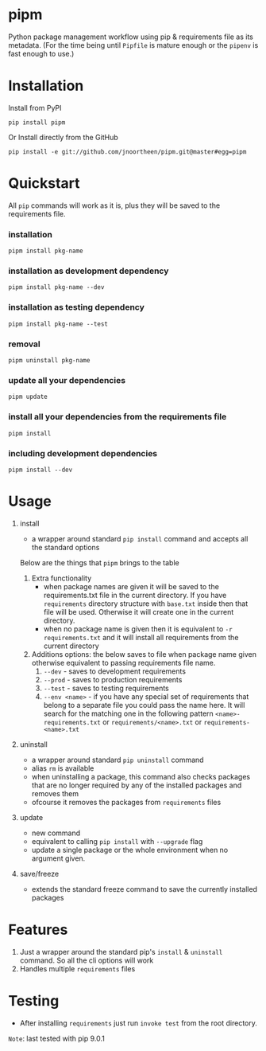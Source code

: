 # pipm

Python package management workflow using pip & requirements file as its metadata. (For the time being until `Pipfile` 
is mature enough or the `pipenv` is fast enough to use.)

# Installation

Install from PyPI

```
pip install pipm
```

Or Install directly from the GitHub

```commandline
pip install -e git://github.com/jnoortheen/pipm.git@master#egg=pipm
```

# Quickstart
All `pip` commands will work as it is, plus they will be saved to the requirements file.

### installation
```pipm install pkg-name```


### installation as development dependency
```pipm install pkg-name --dev```


### installation as testing dependency
```pipm install pkg-name --test```

### removal 
```pipm uninstall pkg-name```

### update all your dependencies
```pipm update```

### install all your dependencies from the requirements file
```pipm install```

### including development dependencies
```pipm install --dev```


# Usage

1. install
    - a wrapper around standard `pip install` command and accepts all the standard options
    
    Below are the things that `pipm` brings to the table
    
    1. Extra functionality
        - when package names are given it will be saved to the requirements.txt file in the current directory.
        If you have `requirements` directory structure with `base.txt` inside then that file will be used. Otherwise it 
        will create one in the current directory.
        - when no package name is given then it is equivalent to `-r requirements.txt` and it will install all requirements
        from the current directory
    1. Additions options:
        the below saves to file when package name given otherwise equivalent to passing requirements file name.
        1. `--dev` - saves to development requirements
        1. `--prod` - saves to production requirements
        1. `--test` - saves to  testing requirements
        1. `--env <name>` - if you have any special set of requirements that belong to a separate file you could pass the name here.
        It will search for the matching one in the following pattern `<name>-requirements.txt` or 
        `requirements/<name>.txt` or `requirements-<name>.txt`

1. uninstall 
    - a wrapper around standard `pip uninstall` command
    - alias `rm` is available
    - when uninstalling a package, this command also checks packages that are no longer required by any of the installed
    packages and removes them
    - ofcourse it removes the packages from `requirements` files

1. update
    - new command
    - equivalent to calling `pip install` with `--upgrade` flag
    - update a single package or the whole environment when no argument given.

1. save/freeze
    - extends the standard freeze command to save the currently installed packages


# Features

1. Just a wrapper around the standard pip's `install` & `uninstall` command. So all the cli options will work
1. Handles multiple `requirements` files
 
# Testing

- After installing `requirements` just run `invoke test` from the root directory.

``Note``: last tested with pip 9.0.1
